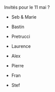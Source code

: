 Invités pour le 11 mai ?
- Seb & Marie
- Bastin
- Pretrucci
- Laurence
- Alex
- Pierre 

- Fran
- Stef